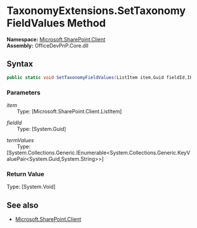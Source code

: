 # TaxonomyExtensions.SetTaxonomyFieldValues Method  
**Namespace:** [Microsoft.SharePoint.Client](Microsoft.SharePoint.Client.md)  
**Assembly:** OfficeDevPnP.Core.dll  
## Syntax
```C#
public static void SetTaxonomyFieldValues(ListItem item,Guid fieldId,IEnumerable<KeyValuePair<Guid, String>> termValues)
```
### Parameters
*item*  
&emsp;&emsp;Type: [Microsoft.SharePoint.Client.ListItem] 
&emsp;&emsp;  
  
*fieldId*  
&emsp;&emsp;Type: [System.Guid] 
&emsp;&emsp;  
  
*termValues*  
&emsp;&emsp;Type: [System.Collections.Generic.IEnumerable<System.Collections.Generic.KeyValuePair<System.Guid,System.String>>] 
&emsp;&emsp;  
  
### Return Value
Type: [System.Void]  

## See also
- [Microsoft.SharePoint.Client](Microsoft.SharePoint.Client.md)
